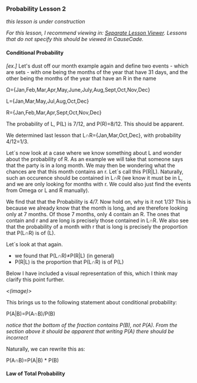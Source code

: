 ### Probability Lesson 2

*this lesson is under construction*

<span class="info_statement_external">*For this lesson, I recommend viewing in: <a href="https://nemoandrea.github.io/CauseCade-lessons-deploy/" target="_blank">Separate Lesson Viewer</a>. Lessons that do not specify this should be viewed in CauseCade.*</span>

#### Conditional Probability

*[ex.]* Let's dust off our month example again and define two events - which are sets - with one being the months of the year that have 31 days, and the other being the months of the year that have an R in the name

&Omega;={Jan,Feb,Mar,Apr,May,June,July,Aug,Sept,Oct,Nov,Dec}

L={Jan,Mar,May,Jul,Aug,Oct,Dec} 

R={Jan,Feb,Mar,Apr,Sept,Oct,Nov,Dec}

The probability of L, P(L) is 7/12, and P(R)=8/12. This should be apparent.

We determined last lesson that L&cap;R={Jan,Mar,Oct,Dec}, with probability 4/12=1/3.

Let´s now look at a case where we know something about L and wonder about the probability of R. As an example we will take that someone says that the party is in a long month. We may then be wondering what the chances are that this month contains an r. Let´s call this P(R|L).
Naturally, such an occurence should be contained in L&cap;R (we know it must be in L, and we are only looking for months with r. We could also just find the events from Omega or L and R manually).

We find that that the Probability is 4/7. Now hold on, why is it not 1/3? This is because we already know that the month is long, and are therefore looking only at 7 months. Of those 7 months, only 4 contain an R. The ones that contain and r and are long is precisely those contained in L&cap;R.
We also see that the probability of a month with r that is long is precisely the proportion that P(L&cap;R) is of (L).


Let´s look at that again.
- we found that P(L&cap;R)&ne;P(R|L) (in general)
- P(R|L) is the proportion that P(L&cap;R) is of P(L)

Below I have included a visual representation of this, which I think may clarify this point further.

*<(image)>*

This brings us to the following statement about conditional probability:


P(A|B)=P(A&cap;B)/P(B)

*notice that the bottom of the fraction contains P(B), not P(A). From the section above it should be apparent that writing P(A) there should be incorrect*

Naturally, we can rewrite this as:

P(A&cap;B)=P(A|B) * P(B)


#### Law of Total Probability

